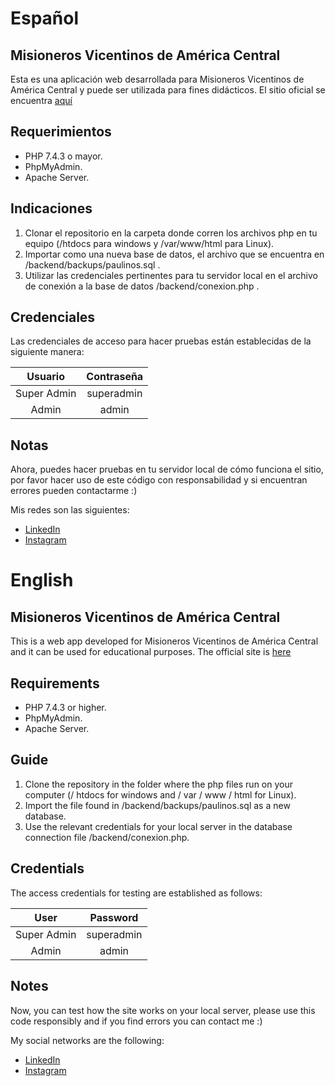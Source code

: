 # Español
## Misioneros Vicentinos de América Central
Esta es una aplicación web desarrollada para Misioneros Vicentinos de América Central y puede ser utilizada para fines didácticos. El sitio oficial se encuentra [aquí](http:/misionerosvicentinosac.org)

## Requerimientos
- PHP 7.4.3 o mayor.
- PhpMyAdmin.
- Apache Server.

## Indicaciones
1. Clonar el repositorio en la carpeta donde corren los archivos php en tu equipo (/htdocs para windows y /var/www/html para Linux).
2. Importar como una nueva base de datos, el archivo que se encuentra en /backend/backups/paulinos.sql .
3. Utilizar las credenciales pertinentes para tu servidor local en el archivo de conexión a la base de datos /backend/conexion.php .

## Credenciales
Las credenciales de acceso para hacer pruebas están establecidas de la siguiente manera:

|   Usuario   | Contraseña | 
|:-----------:|:----------:|
| Super Admin | superadmin |
|    Admin    |   admin    |
    
## Notas
Ahora, puedes hacer pruebas en tu servidor local de cómo funciona el sitio, por favor hacer uso de este código con responsabilidad y si encuentran errores pueden contactarme :)

Mis redes son las siguientes:

- [LinkedIn](https://www.linkedin.com/in/ren%C3%A9-blanco-499141113/)
- [Instagram](https://www.instagram.com/rn_blanco/)

# English
## Misioneros Vicentinos de América Central
This is a web app developed for Misioneros Vicentinos de América Central and it can be used for educational purposes. The official site is [here](http:/misionerosvicentinosac.org)

## Requirements
- PHP 7.4.3 or higher.
- PhpMyAdmin.
- Apache Server.

## Guide
1. Clone the repository in the folder where the php files run on your computer (/ htdocs for windows and / var / www / html for Linux).
2. Import the file found in /backend/backups/paulinos.sql as a new database.
3. Use the relevant credentials for your local server in the database connection file /backend/conexion.php.

## Credentials
The access credentials for testing are established as follows:

|    User     |  Password  | 
|:-----------:|:----------:|
| Super Admin | superadmin |
|    Admin    |   admin    |

## Notes
Now, you can test how the site works on your local server, please use this code responsibly and if you find errors you can contact me :)

My social networks are the following:

- [LinkedIn](https://www.linkedin.com/in/ren%C3%A9-blanco-499141113/)
- [Instagram](https://www.instagram.com/rn_blanco/)
